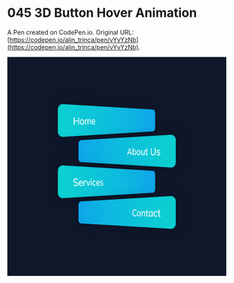 # 045 3D Button Hover Animation

A Pen created on CodePen.io. Original URL: [https://codepen.io/alin_trinca/pen/vYvYzNb](https://codepen.io/alin_trinca/pen/vYvYzNb).

![3D Button Hover Animation Screenshot](3d-button-hover-animation.jpg)
